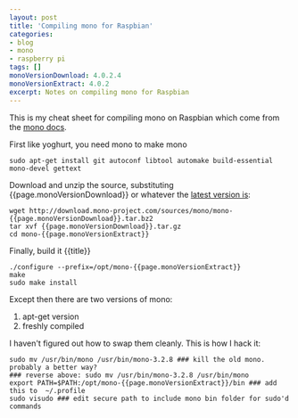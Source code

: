 ```yaml
---
layout: post
title: 'Compiling mono for Raspbian'
categories:
- blog
- mono
- raspberry pi
tags: []
monoVersionDownload: 4.0.2.4
monoVersionExtract: 4.0.2
excerpt: Notes on compiling mono for Raspbian
---
```

This is my cheat sheet for compiling mono on Raspbian which come from the [mono docs](http://www.mono-project.com/docs/compiling-mono/linux/).

First like yoghurt, you need mono to make mono
    
    sudo apt-get install git autoconf libtool automake build-essential mono-devel gettext 

Download and unzip the source, substituting {{page.monoVersionDownload}} or whatever the [latest version is](http://download.mono-project.com/sources/mono/):

    wget http://download.mono-project.com/sources/mono/mono-{{page.monoVersionDownload}}.tar.bz2
    tar xvf {{page.monoVersionDownload}}.tar.gz
    cd mono-{{page.monoVersionExtract}}

Finally, build it {{title}}

    ./configure --prefix=/opt/mono-{{page.monoVersionExtract}}
    make
    sudo make install

Except then there are two versions of mono:

1. apt-get version 
1. freshly compiled 

I haven't figured out how to swap them cleanly. This is how I hack it:

    sudo mv /usr/bin/mono /usr/bin/mono-3.2.8 ### kill the old mono. probably a better way? 
	### reverse above: sudo mv /usr/bin/mono-3.2.8 /usr/bin/mono
    export PATH=$PATH:/opt/mono-{{page.monoVersionExtract}}/bin ### add this to  ~/.profile
    sudo visudo ### edit secure path to include mono bin folder for sudo'd commands
     
